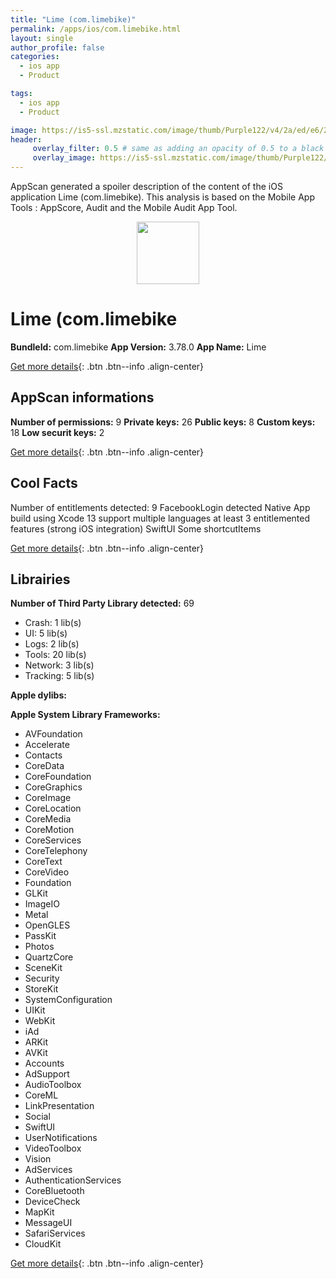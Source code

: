 ```yaml
---
title: "Lime (com.limebike)"
permalink: /apps/ios/com.limebike.html
layout: single
author_profile: false
categories: 
  - ios app 
  - Product 

tags: 
  - ios app 
  - Product 

image: https://is5-ssl.mzstatic.com/image/thumb/Purple122/v4/2a/ed/e6/2aede616-7023-7002-8389-b01e2736f56f/AppIcon-0-1x_U007emarketing-0-5-0-sRGB-85-220.png/512x512bb.jpg
header: 
     overlay_filter: 0.5 # same as adding an opacity of 0.5 to a black background
     overlay_image: https://is5-ssl.mzstatic.com/image/thumb/Purple122/v4/2a/ed/e6/2aede616-7023-7002-8389-b01e2736f56f/AppIcon-0-1x_U007emarketing-0-5-0-sRGB-85-220.png/512x512bb.jpg
---
```

AppScan generated a spoiler description of the content of the iOS application Lime (com.limebike). This analysis is based on the Mobile App Tools : AppScore, Audit and the Mobile Audit App Tool.

  
  
<div style="text-align: center;"><img src="https://is5-ssl.mzstatic.com/image/thumb/Purple122/v4/2a/ed/e6/2aede616-7023-7002-8389-b01e2736f56f/AppIcon-0-1x_U007emarketing-0-5-0-sRGB-85-220.png/512x512bb.jpg" width="100" height="100"></div>  
  
# Lime (com.limebike

**BundleId:** com.limebike
**App Version:** 3.78.0
**App Name:** Lime


[Get more details](/pricing.html){: .btn .btn--info .align-center}  
  
## AppScan informations 

**Number of permissions:** 9
**Private keys:** 26
**Public keys:** 8
**Custom keys:** 18
**Low securit keys:** 2
  
[Get more details](/pricing.html){: .btn .btn--info .align-center}

## Cool Facts

Number of entitlements detected: 9
FacebookLogin detected
Native App
build using Xcode 13
support multiple languages
at least 3 entitlemented features (strong iOS integration)
SwiftUI
Some shortcutItems 
  
[Get more details](/pricing.html){: .btn .btn--info .align-center}

## Librairies 
**Number of Third Party Library detected:** 69
- Crash: 1 lib(s)
- UI: 5 lib(s)
- Logs: 2 lib(s)
- Tools: 20 lib(s)
- Network: 3 lib(s)
- Tracking: 5 lib(s)

**Apple dylibs:**


**Apple System Library Frameworks:**
- AVFoundation
- Accelerate
- Contacts
- CoreData
- CoreFoundation
- CoreGraphics
- CoreImage
- CoreLocation
- CoreMedia
- CoreMotion
- CoreServices
- CoreTelephony
- CoreText
- CoreVideo
- Foundation
- GLKit
- ImageIO
- Metal
- OpenGLES
- PassKit
- Photos
- QuartzCore
- SceneKit
- Security
- StoreKit
- SystemConfiguration
- UIKit
- WebKit
- iAd
- ARKit
- AVKit
- Accounts
- AdSupport
- AudioToolbox
- CoreML
- LinkPresentation
- Social
- SwiftUI
- UserNotifications
- VideoToolbox
- Vision
- AdServices
- AuthenticationServices
- CoreBluetooth
- DeviceCheck
- MapKit
- MessageUI
- SafariServices
- CloudKit


  
[Get more details](/pricing.html){: .btn .btn--info .align-center}


